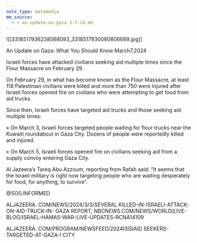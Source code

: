 ```yaml
---
note_type: metamedia
mm_source:
  - - an-update-on-gaza-3-7-24.md
---
```


![[3318517936238068093_3318517930080806669.jpg]]

An Update on Gaza:
What You Should Know
March7,2024

Israeli forces have attacked civilians
seeking aid multiple times since the
Flour Massacre on February 29.

On February 29, in what has become known as the Flour
Massacre, at least 118 Palestinian civilians were killed and
more than 750 were injured after Israeli forces opened fire on
civilians who were attempting to get food from aid trucks.

Since then, Israeli forces have targeted aid trucks and
those seeking aid multiple times:

« On March 3, Israeli forces targeted people waiting for
flour trucks near the Kuwaiti roundabout in Gaza City.
Dozens of people were reportedly killed and injured.

« On March 5, Israeli forces opened fire on civilians
seeking aid from a supply convoy entering Gaza City.

Al Jazeera’s Tareq Abu Azzoum, reporting from Rafah
said: “It seems that the Israeli military is right now targeting
people who are waiting desperately for food, for anything,
to survive”.

@SO0.INFORMED

ALJAZEERA. COM/NEWS/2024/3/3/SEVERAL KILLED-IN-ISRAELI-ATTACK-ON-AID-TRUCK-IN- GAZA REPORT,
NBCNEWS.COM/NEWS/WORLD/LIVE-BLOG/ISRAEL-HAMAS-WAR-LIVE-UPDATES-RCNA14109

ALJAZEERA. COM/PROGRAM/NEWSFEED/2024I3ISIAID SEEKERS-TARGETED-AT-GAZA-! CITY

